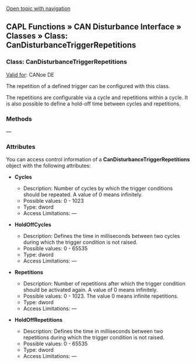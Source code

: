 [Open topic with navigation](../../../../../CANoeDEFamily.htm#Topics/CAPLFunctions/CANDisturbance/Classes/CAPLfunctionCanDisturbanceTriggerRepetitions.md)

## CAPL Functions » CAN Disturbance Interface » Classes » Class: CanDisturbanceTriggerRepetitions

### Class: CanDisturbanceTriggerRepetitions

[Valid for](../../../Shared/FeatureAvailability.md): CANoe DE

The repetition of a defined trigger can be configured with this class.

The repetitions are configurable via a cycle and repetitions within a cycle. It is also possible to define a hold-off time between cycles and repetitions.

### Methods

—

### Attributes

You can access control information of a **CanDisturbanceTriggerRepetitions** object with the following attributes:

- **Cycles**
  - Description: Number of cycles by which the trigger conditions should be repeated. A value of 0 means infinitely.
  - Possible values: 0 - 1023
  - Type: dword
  - Access Limitations: —

- **HoldOffCycles**
  - Description: Defines the time in milliseconds between two cycles during which the trigger condition is not raised.
  - Possible values: 0 - 65535
  - Type: dword
  - Access Limitations: —

- **Repetitions**
  - Description: Number of repetitions after which the trigger condition should be activated again. A value of 0 means infinitely.
  - Possible values: 0 - 1023. The value 0 means infinite repetitions.
  - Type: dword
  - Access Limitations: —

- **HoldOffRepetitions**
  - Description: Defines the time in milliseconds between two repetitions during which the trigger condition is not raised.
  - Possible values: 0 - 65535
  - Type: dword
  - Access Limitations: —
